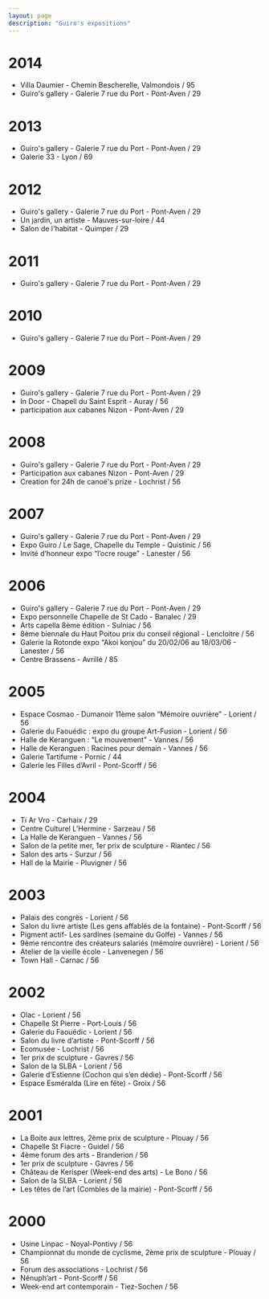```yaml
---
layout: page
description: "Guiro's expositions"
---
```


2014
====
- Villa Daumier - Chemin Bescherelle, Valmondois / 95
- Guiro's gallery - Galerie 7 rue du Port - Pont-Aven / 29

2013
====
- Guiro's gallery - Galerie 7 rue du Port - Pont-Aven / 29
- Galerie 33 - Lyon / 69

2012
====
- Guiro's gallery - Galerie 7 rue du Port - Pont-Aven / 29
- Un jardin, un artiste - Mauves-sur-loire / 44
- Salon de l'habitat - Quimper / 29

2011
====
- Guiro's gallery - Galerie 7 rue du Port - Pont-Aven / 29

2010
====
- Guiro's gallery - Galerie 7 rue du Port - Pont-Aven / 29

2009
====
- Guiro's gallery - Galerie 7 rue du Port - Pont-Aven / 29
- In Door - Chapell du Saint Esprit - Auray / 56
- participation aux cabanes Nizon - Pont-Aven / 29

2008
====
- Guiro's gallery - Galerie 7 rue du Port - Pont-Aven / 29  
- Participation aux cabanes Nizon - Pont-Aven / 29  
- Creation for 24h de canoë's prize - Lochrist / 56  

2007
====
- Guiro's gallery - Galerie 7 rue du Port - Pont-Aven / 29
- Expo Guiro / Le Sage, Chapelle du Temple - Quistinic / 56  
- Invité d’honneur expo “l’ocre rouge” - Lanester / 56  

2006
====
- Guiro's gallery - Galerie 7 rue du Port - Pont-Aven / 29
- Expo personnelle Chapelle de St Cado - Banalec / 29  
- Arts capella 8ème édition - Sulniac / 56  
- 8ème biennale du Haut Poitou prix du conseil régional - Lencloitre / 56  
- Galerie la Rotonde expo “Akoi konjou” du 20/02/06 au 18/03/06 - Lanester / 56  
- Centre Brassens - Avrillé / 85  

2005
====
- Espace Cosmao - Dumanoir 11ème salon “Mémoire ouvrière” - Lorient / 56  
- Galerie du Faouédic : expo du groupe Art-Fusion - Lorient / 56  
- Halle de Keranguen : “Le mouvement” - Vannes / 56  
- Halle de Keranguen : Racines pour demain - Vannes / 56  
- Galerie Tartifume - Pornic / 44  
- Galerie les Filles d’Avril - Pont-Scorff / 56  

2004
====
- Ti Ar Vro - Carhaix / 29  
- Centre Culturel L’Hermine - Sarzeau / 56  
- La Halle de Keranguen - Vannes / 56  
- Salon de la petite mer, 1er prix de sculpture - Riantec / 56  
- Salon des arts - Surzur / 56  
- Hall de la Mairie - Pluvigner / 56  

2003
====
- Palais des congrès - Lorient / 56  
- Salon du livre artiste (Les gens affablés de la fontaine) - Pont-Scorff / 56  
- Pigment actif- Les sardines (semaine du Golfe) - Vannes / 56  
- 9ème rencontre des créateurs salariés (mémoire ouvrière) - Lorient / 56  
- Atelier de la vieille école - Lanvenegen / 56  
- Town Hall - Carnac / 56  

2002
====
- Olac - Lorient / 56  
- Chapelle St Pierre - Port-Louis / 56  
- Galerie du Faouédic - Lorient / 56  
- Salon du livre d’artiste - Pont-Scorff / 56  
- Ecomusée - Lochrist / 56  
- 1er prix de sculpture - Gavres / 56  
- Salon de la SLBA - Lorient / 56  
- Galerie d’Estienne (Cochon qui s’en dédie) - Pont-Scorff / 56  
- Espace Esméralda (Lire en fête) - Groix / 56  

2001
====
- La Boite aux lettres, 2ème prix de sculpture - Plouay / 56  
- Chapelle St Fiacre - Guidel / 56  
- 4ème forum des arts - Branderion / 56  
- 1er prix de sculpture - Gavres / 56  
- Château de Kerisper (Week-end des arts) - Le Bono / 56  
- Salon de la SLBA - Lorient / 56  
- Les têtes de l’art (Combles de la mairie) - Pont-Scorff / 56  

2000
====
- Usine Linpac - Noyal-Pontivy / 56  
- Championnat du monde de cyclisme, 2ème prix de sculpture - Plouay / 56  
- Forum des associations - Lochrist / 56  
- Nénuph’art - Pont-Scorff / 56  
- Week-end art contemporain - Tiez-Sochen / 56  
